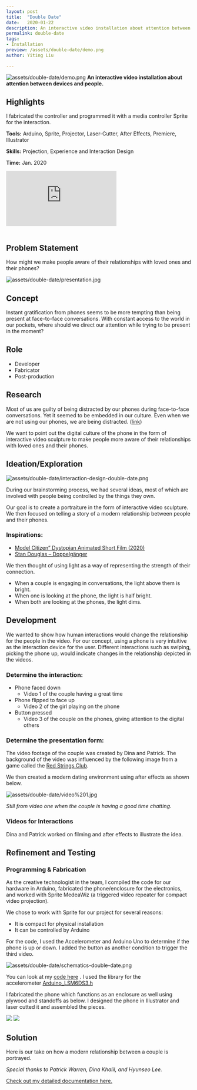 ```yaml
---
layout: post
title:  "Double Date"
date:   2020-01-22
description: An interactive video installation about attention between devices and people.
permalink: double-date
tags: 
- Installation 
preview: /assets/double-date/demo.png 
author: Yiting Liu 

---
```


![assets/double-date/demo.png ](assets/double-date/demo.png )
**An interactive video installation about attention between devices and people.**

## Highlights

I fabricated the controller and programmed it with a media controller Sprite for the interaction.

**Tools:** Arduino, Sprite, Projector, Laser-Cutter, After Effects, Premiere, Illustrator

**Skills:** Projection, Experience and Interaction Design

**Time:** Jan. 2020

<div class="iframe-container">
 <iframe title="vimeo-player" src="https://player.vimeo.com/video/416687791"  class="responsive-iframe" frameborder="0" allowfullscreen></iframe>
</div>

<br />

## Problem Statement
How might we make people aware of their relationships with loved ones and their phones?

![assets/double-date/presentation.jpg](assets/double-date/presentation.jpg)

## Concept

Instant gratification from phones seems to be more tempting than being present at face-to-face conversations. With constant access to the world in our pockets, where should we direct our attention while trying to be present in the moment?

## Role

- Developer
- Fabricator
- Post-production

## Research

Most of us are guilty of being distracted by our phones during face-to-face conversations. Yet it seemed to be embedded in our culture. Even when we are not using our phones, we are being distracted. ([link](https://www.huffingtonpost.ca/2017/06/30/cellphones-distraction-study_a_23009948/))

We want to point out the digital culture of the phone in the form of interactive video sculpture to make people more aware of their relationships with loved ones and their phones.

## Ideation/Exploration

![assets/double-date/interaction-design-double-date.png](assets/double-date/interaction-design-double-date.png)

During our brainstorming process, we had several ideas, most of which are involved with people being controlled by the things they own.

Our goal is to create a portraiture in the form of interactive video sculpture. We then focused on telling a story of a modern relationship between people and their phones.

### Inspirations:

- [Model Citizen” Dystopian Animated Short Film (2020)](https://www.youtube.com/watch?v=mVLrBJYGxk4)
- [Stan Douglas – Doppelgänger](https://www.davidzwirner.com/exhibitions/stan-douglas-2020)

We then thought of using light as a way of representing the strength of their connection.

- When a couple is engaging in conversations, the light above them is bright.
- When one is looking at the phone, the light is half bright.
- When both are looking at the phones, the light dims.

## Development

We wanted to show how human interactions would change the relationship for the people in the video. For our concept, using a phone is very intuitive as the interaction device for the user. Different interactions such as swiping, picking the phone up, would indicate changes in the relationship depicted in the videos.

### Determine the interaction:

- Phone faced down 
    - Video 1 of the couple having a great time
- Phone flipped to face up
    - Video 2 of the girl playing on the phone
- Button pressed
    - Video 3 of the couple on the phones, giving attention to the digital others

### Determine the presentation form:

The video footage of the couple was created by Dina and Patrick. The background of the video was influenced by the following image from a game called the [Red Strings Club](https://store.steampowered.com/app/589780/The_Red_Strings_Club/).

We then created a modern dating environment using after effects as shown below.

![assets/double-date/video%201.jpg](assets/double-date/video%201.jpg)

*Still from video one when the couple is having a good time chatting.*

### Videos for Interactions

Dina and Patrick worked on filming and after effects to illustrate the idea.

## Refinement and Testing

### Programming & Fabrication

As the creative technologist in the team, I compiled the code for our hardware in Arduino, fabricated the phone/enclosure for the electronics, and worked with Sprite MedeaWiz (a triggered video repeater for compact video projection).

We chose to work with Sprite for our project for several reasons:

- It is compact for physical installation
- It can be controlled by Arduino

For the code, I used the Accelerometer and Arduino Uno to determine if the phone is up or down. I added the button as another condition to trigger the third video.

![assets/double-date/schematics-double-date.png](assets/double-date/schematics-double-date.png)

You can look at my [code here](https://drive.google.com/drive/folders/1M7i6hdTupYVWaKsjxRzlR7EvitTQZpEo?usp=sharing) . I used the library for the accelerometer [Arduino_LSM6DS3.h](https://www.arduino.cc/en/Reference/ArduinoLSM6DS3)

I fabricated the phone which functions as an enclosure as well using plywood and standoffs as below. I designed the phone in Illustrator and laser cutted it and assembled the pieces.


<div class="img-container">
<img class="img-responsive" src="assets/double-date/phone-paper.jpg">
<img class="img-responsive" src="assets/double-date/phone.jpg">
</div>

## Solution

Here is our take on how a modern relationship between a couple is portrayed.

*Special thanks to Patrick Warren, Dina Khalil, and Hyunseo Lee.*

[Check out my detailed documentation here.](https://yitingliu97.wordpress.com/2020/04/08/video-sculpture-double-date/)